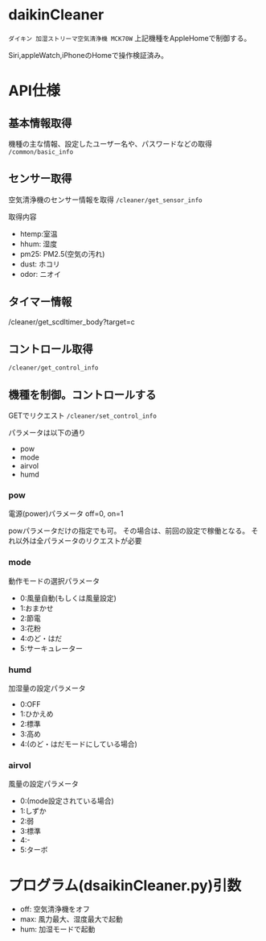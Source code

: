 # daikinCleaner
`ダイキン 加湿ストリーマ空気清浄機 MCK70W`
上記機種をAppleHomeで制御する。

Siri,appleWatch,iPhoneのHomeで操作検証済み。

# API仕様

## 基本情報取得
機種の主な情報、設定したユーザー名や、パスワードなどの取得
`/common/basic_info`

## センサー取得
空気清浄機のセンサー情報を取得
`/cleaner/get_sensor_info`

取得内容

- htemp:室温
- hhum: 湿度
- pm25: PM2.5(空気の汚れ)
- dust: ホコリ
- odor: ニオイ

## タイマー情報
/cleaner/get_scdltimer_body?target=c

## コントロール取得
`/cleaner/get_control_info`

## 機種を制御。コントロールする
GETでリクエスト
`/cleaner/set_control_info`

パラメータは以下の通り

- pow
- mode
- airvol
- humd

### pow
電源(power)パラメータ
off=0, on=1

powパラメータだけの指定でも可。
その場合は、前回の設定で稼働となる。
それ以外は全パラメータのリクエストが必要

### mode
動作モードの選択パラメータ

- 0:風量自動(もしくは風量設定)
- 1:おまかせ
- 2:節電
- 3:花粉
- 4:のど・はだ
- 5:サーキュレーター

### humd
加湿量の設定パラメータ

- 0:OFF
- 1:ひかえめ
- 2:標準
- 3:高め
- 4:(のど・はだモードにしている場合)

### airvol
風量の設定パラメータ

- 0:(mode設定されている場合)
- 1:しずか
- 2:弱
- 3:標準
- 4:-
- 5:ターボ

# プログラム(dsaikinCleaner.py)引数
- off: 空気清浄機をオフ
- max: 風力最大、湿度最大で起動
- hum: 加湿モードで起動
